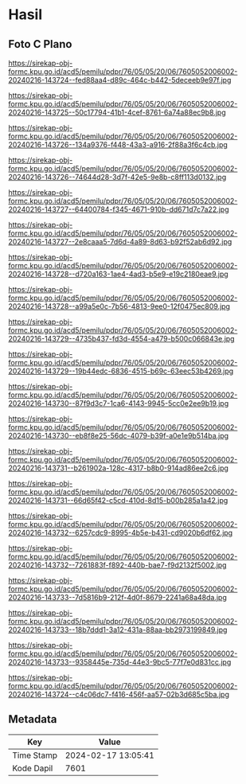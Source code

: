 # Hasil

## Foto C Plano

https://sirekap-obj-formc.kpu.go.id/acd5/pemilu/pdpr/76/05/05/20/06/7605052006002-20240216-143724--fed88aa4-d89c-464c-b442-5deceeb9e97f.jpg

https://sirekap-obj-formc.kpu.go.id/acd5/pemilu/pdpr/76/05/05/20/06/7605052006002-20240216-143725--50c17794-41b1-4cef-8761-6a74a88ec9b8.jpg

https://sirekap-obj-formc.kpu.go.id/acd5/pemilu/pdpr/76/05/05/20/06/7605052006002-20240216-143726--134a9376-f448-43a3-a916-2f88a3f6c4cb.jpg

https://sirekap-obj-formc.kpu.go.id/acd5/pemilu/pdpr/76/05/05/20/06/7605052006002-20240216-143726--74644d28-3d7f-42e5-9e8b-c8ff113d0132.jpg

https://sirekap-obj-formc.kpu.go.id/acd5/pemilu/pdpr/76/05/05/20/06/7605052006002-20240216-143727--64400784-f345-4671-910b-dd671d7c7a22.jpg

https://sirekap-obj-formc.kpu.go.id/acd5/pemilu/pdpr/76/05/05/20/06/7605052006002-20240216-143727--2e8caaa5-7d6d-4a89-8d63-b92f52ab6d92.jpg

https://sirekap-obj-formc.kpu.go.id/acd5/pemilu/pdpr/76/05/05/20/06/7605052006002-20240216-143728--d720a163-1ae4-4ad3-b5e9-e19c2180eae9.jpg

https://sirekap-obj-formc.kpu.go.id/acd5/pemilu/pdpr/76/05/05/20/06/7605052006002-20240216-143728--a99a5e0c-7b56-4813-9ee0-12f0475ec809.jpg

https://sirekap-obj-formc.kpu.go.id/acd5/pemilu/pdpr/76/05/05/20/06/7605052006002-20240216-143729--4735b437-fd3d-4554-a479-b500c066843e.jpg

https://sirekap-obj-formc.kpu.go.id/acd5/pemilu/pdpr/76/05/05/20/06/7605052006002-20240216-143729--19b44edc-6836-4515-b69c-63eec53b4269.jpg

https://sirekap-obj-formc.kpu.go.id/acd5/pemilu/pdpr/76/05/05/20/06/7605052006002-20240216-143730--87f9d3c7-1ca6-4143-9945-5cc0e2ee9b19.jpg

https://sirekap-obj-formc.kpu.go.id/acd5/pemilu/pdpr/76/05/05/20/06/7605052006002-20240216-143730--eb8f8e25-56dc-4079-b39f-a0e1e9b514ba.jpg

https://sirekap-obj-formc.kpu.go.id/acd5/pemilu/pdpr/76/05/05/20/06/7605052006002-20240216-143731--b261902a-128c-4317-b8b0-914ad86ee2c6.jpg

https://sirekap-obj-formc.kpu.go.id/acd5/pemilu/pdpr/76/05/05/20/06/7605052006002-20240216-143731--66d65f42-c5cd-410d-8d15-b00b285a1a42.jpg

https://sirekap-obj-formc.kpu.go.id/acd5/pemilu/pdpr/76/05/05/20/06/7605052006002-20240216-143732--6257cdc9-8995-4b5e-b431-cd9020b6df62.jpg

https://sirekap-obj-formc.kpu.go.id/acd5/pemilu/pdpr/76/05/05/20/06/7605052006002-20240216-143732--7261883f-f892-440b-bae7-f9d2132f5002.jpg

https://sirekap-obj-formc.kpu.go.id/acd5/pemilu/pdpr/76/05/05/20/06/7605052006002-20240216-143733--7d5816b9-212f-4d0f-8679-2241a68a48da.jpg

https://sirekap-obj-formc.kpu.go.id/acd5/pemilu/pdpr/76/05/05/20/06/7605052006002-20240216-143733--18b7ddd1-3a12-431a-88aa-bb2973199849.jpg

https://sirekap-obj-formc.kpu.go.id/acd5/pemilu/pdpr/76/05/05/20/06/7605052006002-20240216-143733--9358445e-735d-44e3-9bc5-77f7e0d831cc.jpg

https://sirekap-obj-formc.kpu.go.id/acd5/pemilu/pdpr/76/05/05/20/06/7605052006002-20240216-143724--c4c06dc7-f416-456f-aa57-02b3d685c5ba.jpg


## Metadata

| Key        | Value               |
| ---------- | ------------------- |
| Time Stamp | 2024-02-17 13:05:41 |
| Kode Dapil | 7601                |



